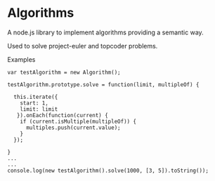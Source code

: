 Algorithms
============
A node.js library to implement algorithms providing a semantic way.

Used to solve project-euler and topcoder problems.

Examples

    var testAlgorithm = new Algorithm();
  
    testAlgorithm.prototype.solve = function(limit, multipleOf) {
  
      this.iterate({
        start: 1,
        limit: limit
       }).onEach(function(current) {
        if (current.isMultiple(multipleOf)) {
          multiples.push(current.value);
        }
      });
    
    }
    ...
    ...
    console.log(new testAlgorithm().solve(1000, [3, 5]).toString());
